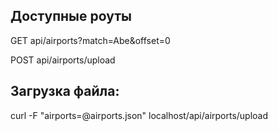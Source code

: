 ## Доступные роуты

GET     api/airports?match=Abe&offset=0

POST    api/airports/upload

## Загрузка файла: 
curl -F "airports=@airports.json" localhost/api/airports/upload


